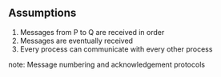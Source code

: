 ##  Assumptions

1. Messages from P to Q are received in order <!-- .element class="fragment" -->
2. Messages are eventually received <!-- .element class="fragment" -->
3. Every process can communicate with every other process <!-- .element class="fragment" -->

note:
    Message numbering and acknowledgement protocols
